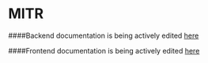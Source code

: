 MITR
====

####Backend documentation is being actively edited [here](https://draftin.com/documents/451457?token=WPEkoyzsfhcEBZMkRIC6Za_D1wfXTVsCkXZV1redlbMyuFd0-cT2LSnMa8AdzmUVbtA6Geug2zi64n209GxefTI)

####Frontend documentation is being actively edited [here](https://draftin.com/documents/455466?token=DhL0nA6XMhQAD51HpO10k7IQuoTGfg9kqm5MASmbCFsSgQ6rj3_fTIUyLGwORpMjxk-hiHS-Z7oBgZ9RLRX47Z8)
